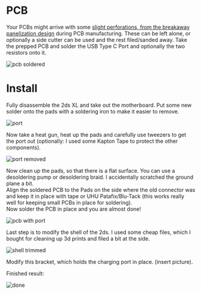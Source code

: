 # PCB

Your PCBs might arrive with some [slight perforations, from the breakaway panelization design](https://github.com/Refuhr/2dsxlusbc/blob/main/images/pcb.jpg) during PCB manufacturing. These can be left alone, or optionally a side cutter can be used and the rest filed/sanded away.
Take the prepped PCB and solder the USB Type C Port and optionally the two resistors onto it.  

![pcb soldered](https://github.com/Refuhr/2dsxlusbc/blob/main/images/pcb-soldered.jpg)  

# Install

Fully disassemble the 2ds XL and take out the motherboard. Put some new solder onto the pads with a soldering iron to make it easier to remove.  

![port](https://github.com/Refuhr/2dsxlusbc/blob/main/images/port.jpg)  

Now take a heat gun, heat up the pads and carefully use  tweezers to get the port out (optionally: I used some Kapton Tape to protect the other components).

![port removed](https://github.com/Refuhr/2dsxlusbc/blob/main/images/port-removed.jpg)

Now clean up the pads, so that there is a flat surface. You can use a desoldering pump or desoldering braid. I accidentally scratched the ground plane a bit.  
Align the soldered PCB to the Pads on the side where the old connector was and keep it in place with tape or UHU Patafix/Blu-Tack (this works really well for keeping small PCBs in place for soldering).  
Now solder the PCB in place and you are almost done!  

![pcb with port](https://github.com/Refuhr/2dsxlusbc/blob/main/images/pcb-with-port.jpg)  

Last step is to modify the shell of the 2ds. I used some cheap files, which I bought for cleaning up 3d prints and filed a bit at the side.  

![shell trimmed](https://github.com/Refuhr/2dsxlusbc/blob/main/images/shell-trimmed.jpg)

Modify this bracket, which holds the charging port in place. (insert picture).

Finished result:

![done](https://github.com/Refuhr/2dsxlusbc/blob/main/images/port-in-shell.jpg)
